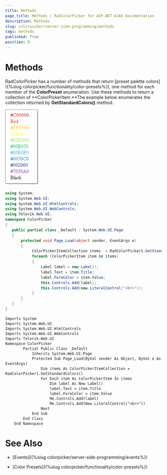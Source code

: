 ```yaml
---
title: Methods
page_title: Methods | RadColorPicker for ASP.NET AJAX Documentation
description: Methods
slug: colorpicker/server-side-programming/methods
tags: methods
published: True
position: 0
---
```


# Methods




RadColorPicker has a number of methods that return [preset palette colors]({%slug colorpicker/functionality/color-presets%}), one method for each member of the **ColorPreset** enumeration. Use these methods to return a collection of **ColorPickerItem.**The example below enumerates the collection returned by **GetStandardColors()** method.


![](images/radcolorpicker017.png)



````C#
using System;
using System.Web.UI;
using System.Web.UI.HtmlControls;
using System.Web.UI.WebControls;
using Telerik.Web.UI;
namespace ColorPicker
{
   public partial class _Default : System.Web.UI.Page
   {
       protected void Page_Load(object sender, EventArgs e)
       {           
            ColorPickerItemCollection items  = RadColorPicker1.GetStandardColors();
            foreach (ColorPickerItem item in items)
            {
                Label label = new Label();
                label.Text = item.Title;
                label.ForeColor = item.Value;
                this.Controls.Add(label);
                this.Controls.Add(new LiteralControl("<br>"));
            }                
       }
   }
} 
````
````VB.NET
Imports System
Imports System.Web.UI
Imports System.Web.UI.HtmlControls
Imports System.Web.UI.WebControls
Imports Telerik.Web.UI
Namespace ColorPicker
		Partial Public Class _Default
			Inherits System.Web.UI.Page
			Protected Sub Page_Load(ByVal sender As Object, ByVal e As EventArgs)
				Dim items As ColorPickerItemCollection = RadColorPicker1.GetStandardColors()
				For Each item As ColorPickerItem In items
					Dim label As New Label()
					label.Text = item.Title
					label.ForeColor = item.Value
					Me.Controls.Add(label)
					Me.Controls.Add(New LiteralControl("<br>"))
				Next
			End Sub
		End Class
	End Namespace
````


# See Also

 * [Events]({%slug colorpicker/server-side-programming/events%})

 * [Color Presets]({%slug colorpicker/functionality/color-presets%})
